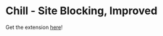 # Chill - Site Blocking, Improved

Get the extension [here](https://chrome.google.com/webstore/detail/chill-site-blocking-impro/gmaemaiippninkfcpfofbeopgijdbmid?hl=en&authuser=0)! 
